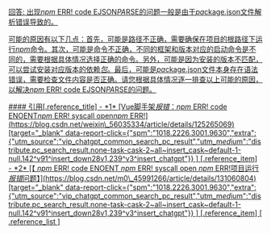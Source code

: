 [回答: 出现*npm* ERR! code EJSON*PA*RSE的问题一般是由于*pa*ckage.json文件解析错误导致的。](https://wenku.csdn.net/answer/hdqy7r4k4b)

[可能的原因有以下几点：首先，可能是路径不正确，需要确保在项目的根路径下运行*npm*命令。其次，可能是命令不正确，不同的框架和版本对应的启动命令是不同的，需要根据具体情况选择正确的命令。另外，可能是因为安装的版本不匹配，可以尝试安装对应版本的依赖*包*。最后，可能是*pa*ckage.json文件本身存在语法错误，需要检查文件内容是否正确。请您根据具体情况逐一排查以上可能的原因，以解决*npm* ERR! code EJSON*PA*RSE的问题。](https://wenku.csdn.net/answer/hdqy7r4k4b)

[#### 引用\[.reference\_title\] - \*1\* \[Vue脚手架*报错*：*npm* ERR! code ENOENT*npm* ERR! syscall open*npm* ERR!\](https://blog.csdn.net/weixin\_56035334/article/details/125265069)\[target="\_blank" data-report-click={"spm":"1018.2226.3001.9630","extra":{"utm\_source":"vip\_chatgpt\_common\_search\_pc\_result","utm\_m*ed*ium":"distribute.pc\_search\_result.none-task-cask-2~all~insert\_cask~default-1-null.142^v91^insert\_down28v1,239^v3^insert\_chatgpt"}} \] \[.reference\_item\] - \*2\* \[【 *npm* ERR! code ENOENT *npm* ERR! syscall open *npm* ERR!项目运行*报错*问题】\](https://blog.csdn.net/m0\_45991266/article/details/131060804)\[target="\_blank" data-report-click={"spm":"1018.2226.3001.9630","extra":{"utm\_source":"vip\_chatgpt\_common\_search\_pc\_result","utm\_m*ed*ium":"distribute.pc\_search\_result.none-task-cask-2~all~insert\_cask~default-1-null.142^v91^insert\_down28v1,239^v3^insert\_chatgpt"}} \] \[.reference\_item\] \[ .reference\_list \]](https://wenku.csdn.net/answer/hdqy7r4k4b)
